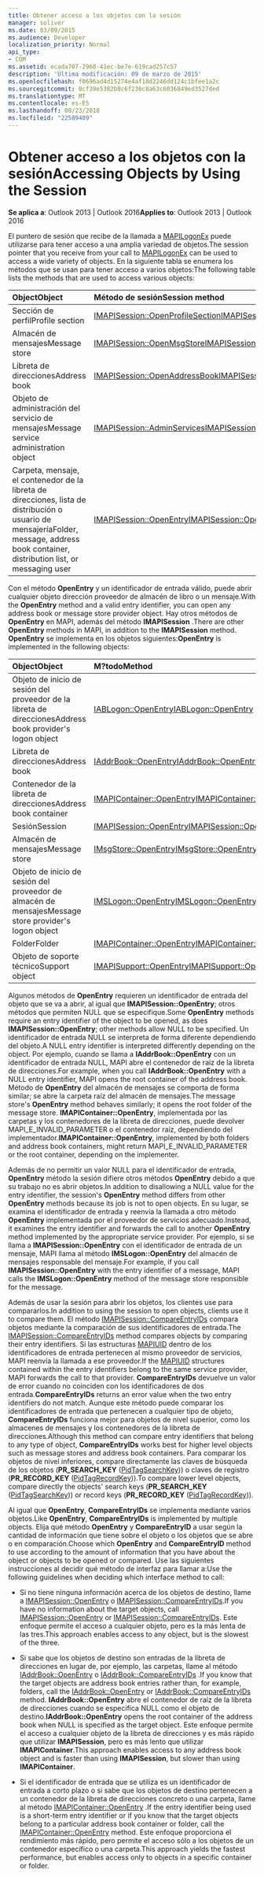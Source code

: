 ```yaml
---
title: Obtener acceso a los objetos con la sesión
manager: soliver
ms.date: 03/09/2015
ms.audience: Developer
localization_priority: Normal
api_type:
- COM
ms.assetid: ecada707-2960-41ec-be7e-619cad257c57
description: 'Última modificación: 09 de marzo de 2015'
ms.openlocfilehash: f0696ad4d15274e4af18d2246dd124c1bfee1a2c
ms.sourcegitcommit: 0cf39e5382b8c6f236c8a63c6036849ed3527ded
ms.translationtype: MT
ms.contentlocale: es-ES
ms.lasthandoff: 08/23/2018
ms.locfileid: "22589409"
---
```

# <a name="accessing-objects-by-using-the-session"></a><span data-ttu-id="c61e9-103">Obtener acceso a los objetos con la sesión</span><span class="sxs-lookup"><span data-stu-id="c61e9-103">Accessing Objects by Using the Session</span></span>

  
  
<span data-ttu-id="c61e9-104">**Se aplica a**: Outlook 2013 | Outlook 2016</span><span class="sxs-lookup"><span data-stu-id="c61e9-104">**Applies to**: Outlook 2013 | Outlook 2016</span></span> 
  
<span data-ttu-id="c61e9-105">El puntero de sesión que recibe de la llamada a [MAPILogonEx](mapilogonex.md) puede utilizarse para tener acceso a una amplia variedad de objetos.</span><span class="sxs-lookup"><span data-stu-id="c61e9-105">The session pointer that you receive from your call to [MAPILogonEx](mapilogonex.md) can be used to access a wide variety of objects.</span></span> <span data-ttu-id="c61e9-106">En la siguiente tabla se enumera los métodos que se usan para tener acceso a varios objetos:</span><span class="sxs-lookup"><span data-stu-id="c61e9-106">The following table lists the methods that are used to access various objects:</span></span> 
  
|<span data-ttu-id="c61e9-107">**Object**</span><span class="sxs-lookup"><span data-stu-id="c61e9-107">**Object**</span></span>|<span data-ttu-id="c61e9-108">**Método de sesión**</span><span class="sxs-lookup"><span data-stu-id="c61e9-108">**Session method**</span></span>|
|:-----|:-----|
|<span data-ttu-id="c61e9-109">Sección de perfil</span><span class="sxs-lookup"><span data-stu-id="c61e9-109">Profile section</span></span>  <br/> |[<span data-ttu-id="c61e9-110">IMAPISession::OpenProfileSection</span><span class="sxs-lookup"><span data-stu-id="c61e9-110">IMAPISession::OpenProfileSection</span></span>](imapisession-openprofilesection.md) <br/> |
|<span data-ttu-id="c61e9-111">Almacén de mensajes</span><span class="sxs-lookup"><span data-stu-id="c61e9-111">Message store</span></span>  <br/> |[<span data-ttu-id="c61e9-112">IMAPISession::OpenMsgStore</span><span class="sxs-lookup"><span data-stu-id="c61e9-112">IMAPISession::OpenMsgStore</span></span>](imapisession-openmsgstore.md) <br/> |
|<span data-ttu-id="c61e9-113">Libreta de direcciones</span><span class="sxs-lookup"><span data-stu-id="c61e9-113">Address book</span></span>  <br/> |[<span data-ttu-id="c61e9-114">IMAPISession::OpenAddressBook</span><span class="sxs-lookup"><span data-stu-id="c61e9-114">IMAPISession::OpenAddressBook</span></span>](imapisession-openaddressbook.md) <br/> |
|<span data-ttu-id="c61e9-115">Objeto de administración del servicio de mensajes</span><span class="sxs-lookup"><span data-stu-id="c61e9-115">Message service administration object</span></span>  <br/> |[<span data-ttu-id="c61e9-116">IMAPISession::AdminServices</span><span class="sxs-lookup"><span data-stu-id="c61e9-116">IMAPISession::AdminServices</span></span>](imapisession-adminservices.md) <br/> |
|<span data-ttu-id="c61e9-117">Carpeta, mensaje, el contenedor de la libreta de direcciones, lista de distribución o usuario de mensajería</span><span class="sxs-lookup"><span data-stu-id="c61e9-117">Folder, message, address book container, distribution list, or messaging user</span></span>  <br/> |[<span data-ttu-id="c61e9-118">IMAPISession::OpenEntry</span><span class="sxs-lookup"><span data-stu-id="c61e9-118">IMAPISession::OpenEntry</span></span>](imapisession-openentry.md) <br/> |
   
<span data-ttu-id="c61e9-119">Con el método **OpenEntry** y un identificador de entrada válido, puede abrir cualquier objeto dirección proveedor de almacén de libro o un mensaje.</span><span class="sxs-lookup"><span data-stu-id="c61e9-119">With the **OpenEntry** method and a valid entry identifier, you can open any address book or message store provider object.</span></span> <span data-ttu-id="c61e9-120">Hay otros métodos de **OpenEntry** en MAPI, además del método **IMAPISession** .</span><span class="sxs-lookup"><span data-stu-id="c61e9-120">There are other **OpenEntry** methods in MAPI, in addition to the **IMAPISession** method.</span></span> <span data-ttu-id="c61e9-121">**OpenEntry** se implementa en los objetos siguientes:</span><span class="sxs-lookup"><span data-stu-id="c61e9-121">**OpenEntry** is implemented in the following objects:</span></span> 
  
|<span data-ttu-id="c61e9-122">**Object**</span><span class="sxs-lookup"><span data-stu-id="c61e9-122">**Object**</span></span>|<span data-ttu-id="c61e9-123">**M?todo**</span><span class="sxs-lookup"><span data-stu-id="c61e9-123">**Method**</span></span>|
|:-----|:-----|
|<span data-ttu-id="c61e9-124">Objeto de inicio de sesión del proveedor de la libreta de direcciones</span><span class="sxs-lookup"><span data-stu-id="c61e9-124">Address book provider's logon object</span></span>  <br/> |[<span data-ttu-id="c61e9-125">IABLogon::OpenEntry</span><span class="sxs-lookup"><span data-stu-id="c61e9-125">IABLogon::OpenEntry</span></span>](iablogon-openentry.md) <br/> |
|<span data-ttu-id="c61e9-126">Libreta de direcciones</span><span class="sxs-lookup"><span data-stu-id="c61e9-126">Address book</span></span>  <br/> |[<span data-ttu-id="c61e9-127">IAddrBook::OpenEntry</span><span class="sxs-lookup"><span data-stu-id="c61e9-127">IAddrBook::OpenEntry</span></span>](iaddrbook-openentry.md) <br/> |
|<span data-ttu-id="c61e9-128">Contenedor de la libreta de direcciones</span><span class="sxs-lookup"><span data-stu-id="c61e9-128">Address book container</span></span>  <br/> |[<span data-ttu-id="c61e9-129">IMAPIContainer::OpenEntry</span><span class="sxs-lookup"><span data-stu-id="c61e9-129">IMAPIContainer::OpenEntry</span></span>](imapicontainer-openentry.md) <br/> |
|<span data-ttu-id="c61e9-130">Sesión</span><span class="sxs-lookup"><span data-stu-id="c61e9-130">Session</span></span>  <br/> |[<span data-ttu-id="c61e9-131">IMAPISession::OpenEntry</span><span class="sxs-lookup"><span data-stu-id="c61e9-131">IMAPISession::OpenEntry</span></span>](imapisession-openentry.md) <br/> |
|<span data-ttu-id="c61e9-132">Almacén de mensajes</span><span class="sxs-lookup"><span data-stu-id="c61e9-132">Message store</span></span>  <br/> |[<span data-ttu-id="c61e9-133">IMsgStore::OpenEntry</span><span class="sxs-lookup"><span data-stu-id="c61e9-133">IMsgStore::OpenEntry</span></span>](imsgstore-openentry.md) <br/> |
|<span data-ttu-id="c61e9-134">Objeto de inicio de sesión del proveedor de almacén de mensajes</span><span class="sxs-lookup"><span data-stu-id="c61e9-134">Message store provider's logon object</span></span>  <br/> |[<span data-ttu-id="c61e9-135">IMSLogon::OpenEntry</span><span class="sxs-lookup"><span data-stu-id="c61e9-135">IMSLogon::OpenEntry</span></span>](imslogon-openentry.md) <br/> |
|<span data-ttu-id="c61e9-136">Folder</span><span class="sxs-lookup"><span data-stu-id="c61e9-136">Folder</span></span>  <br/> |[<span data-ttu-id="c61e9-137">IMAPIContainer::OpenEntry</span><span class="sxs-lookup"><span data-stu-id="c61e9-137">IMAPIContainer::OpenEntry</span></span>](imapicontainer-openentry.md) <br/> |
|<span data-ttu-id="c61e9-138">Objeto de soporte técnico</span><span class="sxs-lookup"><span data-stu-id="c61e9-138">Support object</span></span>  <br/> |[<span data-ttu-id="c61e9-139">IMAPISupport::OpenEntry</span><span class="sxs-lookup"><span data-stu-id="c61e9-139">IMAPISupport::OpenEntry</span></span>](imapisupport-openentry.md) <br/> |
   
<span data-ttu-id="c61e9-140">Algunos métodos de **OpenEntry** requieren un identificador de entrada del objeto que se va a abrir, al igual que **IMAPISession::OpenEntry**; otros métodos que permiten NULL que se especifique.</span><span class="sxs-lookup"><span data-stu-id="c61e9-140">Some **OpenEntry** methods require an entry identifier of the object to be opened, as does **IMAPISession::OpenEntry**; other methods allow NULL to be specified.</span></span> <span data-ttu-id="c61e9-141">Un identificador de entrada NULL se interpreta de forma diferente dependiendo del objeto.</span><span class="sxs-lookup"><span data-stu-id="c61e9-141">A NULL entry identifier is interpreted differently depending on the object.</span></span> <span data-ttu-id="c61e9-142">Por ejemplo, cuando se llama a **IAddrBook::OpenEntry** con un identificador de entrada NULL, MAPI abre el contenedor de raíz de la libreta de direcciones.</span><span class="sxs-lookup"><span data-stu-id="c61e9-142">For example, when you call **IAddrBook::OpenEntry** with a NULL entry identifier, MAPI opens the root container of the address book.</span></span> <span data-ttu-id="c61e9-143">Método de **OpenEntry** del almacén de mensajes se comporta de forma similar; se abre la carpeta raíz del almacén de mensajes.</span><span class="sxs-lookup"><span data-stu-id="c61e9-143">The message store's **OpenEntry** method behaves similarly; it opens the root folder of the message store.</span></span> <span data-ttu-id="c61e9-144">**IMAPIContainer::OpenEntry**, implementada por las carpetas y los contenedores de la libreta de direcciones, puede devolver MAPI_E_INVALID_PARAMETER o el contenedor raíz, dependiendo del implementador.</span><span class="sxs-lookup"><span data-stu-id="c61e9-144">**IMAPIContainer::OpenEntry**, implemented by both folders and address book containers, might return MAPI_E_INVALID_PARAMETER or the root container, depending on the implementer.</span></span> 
  
<span data-ttu-id="c61e9-145">Además de no permitir un valor NULL para el identificador de entrada, **OpenEntry** método la sesión difiere otros métodos **OpenEntry** debido a que su trabajo no es abrir objetos.</span><span class="sxs-lookup"><span data-stu-id="c61e9-145">In addition to disallowing a NULL value for the entry identifier, the session's **OpenEntry** method differs from other **OpenEntry** methods because its job is not to open objects.</span></span> <span data-ttu-id="c61e9-146">En su lugar, se examina el identificador de entrada y reenvía la llamada a otro método **OpenEntry** implementada por el proveedor de servicios adecuado.</span><span class="sxs-lookup"><span data-stu-id="c61e9-146">Instead, it examines the entry identifier and forwards the call to another **OpenEntry** method implemented by the appropriate service provider.</span></span> <span data-ttu-id="c61e9-147">Por ejemplo, si se llama a **IMAPISession::OpenEntry** con el identificador de entrada de un mensaje, MAPI llama al método **IMSLogon::OpenEntry** del almacén de mensajes responsable del mensaje.</span><span class="sxs-lookup"><span data-stu-id="c61e9-147">For example, if you call **IMAPISession::OpenEntry** with the entry identifier of a message, MAPI calls the **IMSLogon::OpenEntry** method of the message store responsible for the message.</span></span> 
  
<span data-ttu-id="c61e9-148">Además de usar la sesión para abrir los objetos, los clientes use para compararlos.</span><span class="sxs-lookup"><span data-stu-id="c61e9-148">In addition to using the session to open objects, clients use it to compare them.</span></span> <span data-ttu-id="c61e9-149">El método [IMAPISession::CompareEntryIDs](imapisession-compareentryids.md) compara objetos mediante la comparación de sus identificadores de entrada.</span><span class="sxs-lookup"><span data-stu-id="c61e9-149">The [IMAPISession::CompareEntryIDs](imapisession-compareentryids.md) method compares objects by comparing their entry identifiers.</span></span> <span data-ttu-id="c61e9-150">Si las estructuras [MAPIUID](mapiuid.md) dentro de los identificadores de entrada pertenecen al mismo proveedor de servicios, MAPI reenvía la llamada a ese proveedor.</span><span class="sxs-lookup"><span data-stu-id="c61e9-150">If the [MAPIUID](mapiuid.md) structures contained within the entry identifiers belong to the same service provider, MAPI forwards the call to that provider.</span></span> <span data-ttu-id="c61e9-151">**CompareEntryIDs** devuelve un valor de error cuando no coinciden con los identificadores de dos entrada.</span><span class="sxs-lookup"><span data-stu-id="c61e9-151">**CompareEntryIDs** returns an error value when the two entry identifiers do not match.</span></span> <span data-ttu-id="c61e9-152">Aunque este método puede comparar los identificadores de entrada que pertenecen a cualquier tipo de objeto, **CompareEntryIDs** funciona mejor para objetos de nivel superior, como los almacenes de mensajes y los contenedores de la libreta de direcciones.</span><span class="sxs-lookup"><span data-stu-id="c61e9-152">Although this method can compare entry identifiers that belong to any type of object, **CompareEntryIDs** works best for higher level objects such as message stores and address book containers.</span></span> <span data-ttu-id="c61e9-153">Para comparar los objetos de nivel inferiores, compare directamente las claves de búsqueda de los objetos (**PR_SEARCH_KEY** ([PidTagSearchKey](pidtagsearchkey-canonical-property.md))) o claves de registro (**PR_RECORD_KEY** ([PidTagRecordKey](pidtagrecordkey-canonical-property.md))).</span><span class="sxs-lookup"><span data-stu-id="c61e9-153">To compare lower level objects, compare directly the objects' search keys (**PR_SEARCH_KEY** ([PidTagSearchKey](pidtagsearchkey-canonical-property.md))) or record keys (**PR_RECORD_KEY** ([PidTagRecordKey](pidtagrecordkey-canonical-property.md))).</span></span> 
  
<span data-ttu-id="c61e9-154">Al igual que **OpenEntry**, **CompareEntryIDs** se implementa mediante varios objetos.</span><span class="sxs-lookup"><span data-stu-id="c61e9-154">Like **OpenEntry**, **CompareEntryIDs** is implemented by multiple objects.</span></span> <span data-ttu-id="c61e9-155">Elija qué método **OpenEntry** y **CompareEntryID** a usar según la cantidad de información que tiene sobre el objeto o los objetos que se abre o en comparación.</span><span class="sxs-lookup"><span data-stu-id="c61e9-155">Choose which **OpenEntry** and **CompareEntryID** method to use according to the amount of information that you have about the object or objects to be opened or compared.</span></span> <span data-ttu-id="c61e9-156">Use las siguientes instrucciones al decidir qué método de interfaz para llamar a:</span><span class="sxs-lookup"><span data-stu-id="c61e9-156">Use the following guidelines when deciding which interface method to call:</span></span> 
  
- <span data-ttu-id="c61e9-157">Si no tiene ninguna información acerca de los objetos de destino, llame a [IMAPISession::OpenEntry](imapisession-openentry.md) o [IMAPISession::CompareEntryIDs](imapisession-compareentryids.md).</span><span class="sxs-lookup"><span data-stu-id="c61e9-157">If you have no information about the target objects, call [IMAPISession::OpenEntry](imapisession-openentry.md) or [IMAPISession::CompareEntryIDs](imapisession-compareentryids.md).</span></span> <span data-ttu-id="c61e9-158">Este enfoque permite el acceso a cualquier objeto, pero es la más lenta de las tres.</span><span class="sxs-lookup"><span data-stu-id="c61e9-158">This approach enables access to any object, but is the slowest of the three.</span></span>
    
- <span data-ttu-id="c61e9-159">Si sabe que los objetos de destino son entradas de la libreta de direcciones en lugar de, por ejemplo, las carpetas, llame al método [IAddrBook::OpenEntry](iaddrbook-openentry.md) o [IAddrBook::CompareEntryIDs](iaddrbook-compareentryids.md) .</span><span class="sxs-lookup"><span data-stu-id="c61e9-159">If you know that the target objects are address book entries rather than, for example, folders, call the [IAddrBook::OpenEntry](iaddrbook-openentry.md) or [IAddrBook::CompareEntryIDs](iaddrbook-compareentryids.md) method.</span></span> <span data-ttu-id="c61e9-160">**IAddrBook::OpenEntry** abre el contenedor de raíz de la libreta de direcciones cuando se especifica NULL como el objeto de destino.</span><span class="sxs-lookup"><span data-stu-id="c61e9-160">**IAddrBook::OpenEntry** opens the root container of the address book when NULL is specified as the target object.</span></span> <span data-ttu-id="c61e9-161">Este enfoque permite el acceso a cualquier objeto de la libreta de direcciones y es más rápido que utilizar **IMAPISession**, pero es más lento que utilizar **IMAPIContainer**.</span><span class="sxs-lookup"><span data-stu-id="c61e9-161">This approach enables access to any address book object and is faster than using **IMAPISession**, but slower than using **IMAPIContainer**.</span></span>
    
- <span data-ttu-id="c61e9-162">Si el identificador de entrada que se utiliza es un identificador de entrada a corto plazo o si sabe que los objetos de destino pertenecen a un contenedor de la libreta de direcciones concreto o una carpeta, llame al método [IMAPIContainer::OpenEntry](imapicontainer-openentry.md) .</span><span class="sxs-lookup"><span data-stu-id="c61e9-162">If the entry identifier being used is a short-term entry identifier or if you know that the target objects belong to a particular address book container or folder, call the [IMAPIContainer::OpenEntry](imapicontainer-openentry.md) method.</span></span> <span data-ttu-id="c61e9-163">Este enfoque proporciona el rendimiento más rápido, pero permite el acceso sólo a los objetos de un contenedor específico o una carpeta.</span><span class="sxs-lookup"><span data-stu-id="c61e9-163">This approach yields the fastest performance, but enables access only to objects in a specific container or folder.</span></span> 
    

